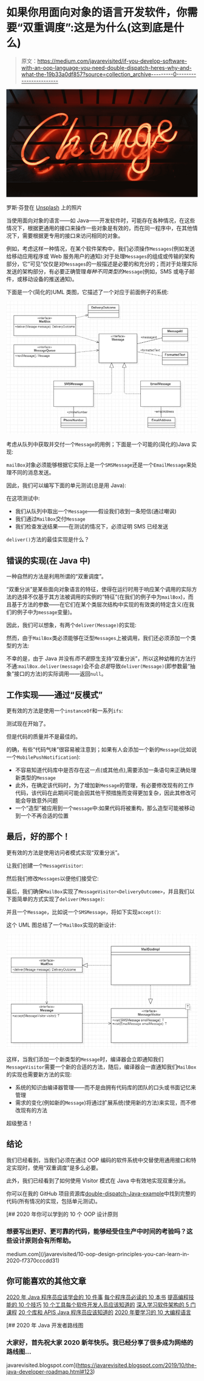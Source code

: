 # 如果你用面向对象的语言开发软件，你需要“双重调度”:这是为什么(这到底是什么)

> 原文：<https://medium.com/javarevisited/if-you-develop-software-with-an-oop-language-you-need-double-dispatch-heres-why-and-what-the-19b33a0df857?source=collection_archive---------0----------------------->

![](img/67237f38d495e6af676c798b51062002.png)

罗斯·芬登在 [Unsplash](https://unsplash.com?utm_source=medium&utm_medium=referral) 上的照片

当使用面向对象的语言——如 Java——开发软件时，可能存在各种情况，在这些情况下，根据更通用的接口来操作一些对象是有效的，而在同一程序中，在其他情况下，需要根据更专用的接口来访问相同的对象。

例如，考虑这样一种情况，在某个软件架构中，我们必须操作`Messages`(例如发送给移动应用程序或 Web 服务用户的通知):对于处理`Messages`的组成或传输的架构部分，它“可见”仅仅是对`Messages`的一般描述是必要的和充分的；而对于处理实际发送的架构部分，有必要正确管理*每种不同类型的*`Message`(例如，SMS 或电子邮件，或移动设备的推送通知)。

下面是一个(简化的)UML 类图，它描述了一个对应于前面例子的系统:

![](img/bc573d8713479b0f6d0c46d3d65e35de.png)

考虑从队列中获取并交付一个`Message`的用例；下面是一个可能的(简化的)Java 实现:

`mailBox`对象必须能够根据它实际上是一个`SMSMessage`还是一个`EmailMessage`来处理不同的消息发送。

因此，我们可以编写下面的单元测试(总是用 Java):

在这项测试中:

*   我们从队列中取出一个`Message`——假设我们收到一条短信(通过嘲讽)
*   我们通过`MailBox`交付`Message`
*   我们检查发送结果——在测试的情况下，必须证明 SMS 已经发送

`deliver()`方法的最佳实现是什么？

## 错误的实现(在 Java 中)

一种自然的方法是利用所谓的“双重调度”。

“双重分派”是某些面向对象语言的特征，使得在运行时用于响应某个调用的实际方法的选择不仅基于其方法被调用的实例的“特征”(在我们的例子中为`mailBox`)，而且基于方法的参数——在它们在某个类层次结构中实现的有效类的特定含义(在我们的例子中为`message`变量)。

因此，我们可以想象，有两个`deliver(Message)`的实现:

然而，由于`MailBox`类必须能够在泛型`Messages`上被调用，我们还必须添加一个类型的方法:

不幸的是，由于 Java 并没有*而不是*原生支持“双重分派”，所以这种幼稚的方法行不通:`mailBox.deliver(message)`会不会*总是*导致`deliver(Message)`(即参数最“抽象”接口的方法)的实际调用——返回`null`。

## 工作实现——通过“反模式”

更有效的方法是使用一个`instanceOf`和一系列`ifs`:

测试现在开始了。

但是代码的质量并不是最佳的。

的确，有些“代码气味”很容易被注意到；如果有人会添加一个新的`Message`(比如说一个`MobilePushNotification`):

*   不容易知道代码库中是否存在这一点(或其他点),需要添加一条语句来正确处理新类型的`Message`
*   此外，在确定该代码时，为了增加新`Message`的管理，有必要修改现有的工作代码，该代码在此期间可能会因其他干预措施而变得更加复杂，因此其修改可能会导致意外问题
*   一个“造型”被应用到一个`message`中:如果代码将被重构，那么造型可能被移动到一个不再合适的位置

## 最后，好的那个！

更有效的方法是使用访问者模式实现“双重分派”。

让我们创建一个`MessageVisitor`:

然后我们修改`Messages`以便他们接受它:

最后，我们确保`MailBox`实现了`MessageVisitor<DeliveryOutcome>`，并且我们以下面简单的方式实现了`deliver(Message)`:

并且一个`Message`，比如说一个`SMSMessage`，将如下实现`accept()`:

这个 UML 图总结了一个`MailBox`实现的新设计:

![](img/729718358e42172359db0385b6a7c297.png)

这样，当我们添加一个新类型的`Message`时，编译器会立即通知我们`MessageVisitor`需要一个新的合适的方法，随后，编译器会一直通知我们`MailBox`的实现也需要新方法的实现:

*   系统的知识由编译器管理——而不是由拥有代码库的团队的口头或书面记忆来管理
*   需求的变化(例如新的`Message`)将通过扩展系统(使用新的方法)来实现，而不修改现有的方法

超级整洁！

## 结论

我们已经看到，当我们必须在通过 OOP 编码的软件系统中交替使用通用接口和特定实现时，使用“双重调度”是多么必要。

此外，我们已经看到了如何使用 Visitor 模式在 Java 中有效地实现双重分派。

你可以在我的 GitHub 项目资源库[double-dispatch-Java-example](https://github.com/PiercarloSlavazza/double-dispatch-java-example)中找到完整的代码(所有情况的实现，包括单元测试)。

[](/javarevisited/10-oop-design-principles-you-can-learn-in-2020-f7370cccdd31) [## 2020 年你可以学到的 10 个 OOP 设计原则

### 想要写出更好、更可靠的代码，能够经受住生产中时间的考验吗？这些设计原则会有所帮助。

medium.com](/javarevisited/10-oop-design-principles-you-can-learn-in-2020-f7370cccdd31) 

## 你可能喜欢的其他文章

[2020 年 Java 程序员应该学会的 10 件事](https://javarevisited.blogspot.com/2017/12/10-things-java-programmers-should-learn.html#axzz5atl0BngO)
[每个程序员必读的 10 本书](http://www.java67.com/2015/03/10-books-every-programmer-and-software-engineer-read.html)
[提高编程技能的 10 个技巧](http://javarevisited.blogspot.sg/2014/01/10-tips-to-improve-programming-skill-become-better-programmer.html#axzz553pz1hYh)
[10 个工具每个软件开发人员应该知道的](http://javarevisited.blogspot.sg/2018/01/10-tools-every-software-developer-know.html#axzz559dyoLSA)
[深入学习软件架构的 5 门课程](https://javarevisited.blogspot.com/2019/03/5-courses-programmers-can-join-to-learn.html#axzz5jKqbGRcg)
[20 个库和 APIS Java 程序员应该知道的](https://javarevisited.blogspot.com/2018/01/top-20-libraries-and-apis-for-java-programmers.html)
[2020 年要学习的 10 大编程语言](http://www.java67.com/2017/12/10-programming-languages-to-learn-in.html)

[](https://javarevisited.blogspot.com/2019/10/the-java-developer-roadmap.html#123) [## 2020 年 Java 开发者路线图

### 大家好，首先祝大家 2020 新年快乐。我已经分享了很多成为网络的路线图…

javarevisited.blogspot.com](https://javarevisited.blogspot.com/2019/10/the-java-developer-roadmap.html#123)